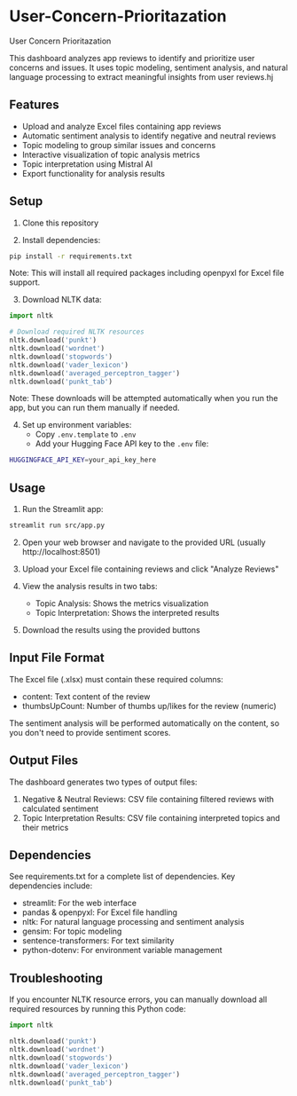 # User-Concern-Prioritazation
User Concern Prioritazation

This dashboard analyzes app reviews to identify and prioritize user concerns and issues. It uses topic modeling, sentiment analysis, and natural language processing to extract meaningful insights from user reviews.hj

## Features

- Upload and analyze Excel files containing app reviews
- Automatic sentiment analysis to identify negative and neutral reviews
- Topic modeling to group similar issues and concerns
- Interactive visualization of topic analysis metrics
- Topic interpretation using Mistral AI
- Export functionality for analysis results

## Setup

1. Clone this repository

2. Install dependencies:
```bash
pip install -r requirements.txt
```
Note: This will install all required packages including openpyxl for Excel file support.

3. Download NLTK data:
```python
import nltk

# Download required NLTK resources
nltk.download('punkt')
nltk.download('wordnet')
nltk.download('stopwords')
nltk.download('vader_lexicon')
nltk.download('averaged_perceptron_tagger')
nltk.download('punkt_tab')
```
Note: These downloads will be attempted automatically when you run the app, but you can run them manually if needed.

4. Set up environment variables:
   - Copy `.env.template` to `.env`
   - Add your Hugging Face API key to the `.env` file:
```bash
HUGGINGFACE_API_KEY=your_api_key_here
```

## Usage

1. Run the Streamlit app:
```bash
streamlit run src/app.py
```

2. Open your web browser and navigate to the provided URL (usually http://localhost:8501)

3. Upload your Excel file containing reviews and click "Analyze Reviews"

4. View the analysis results in two tabs:
   - Topic Analysis: Shows the metrics visualization
   - Topic Interpretation: Shows the interpreted results

5. Download the results using the provided buttons

## Input File Format

The Excel file (.xlsx) must contain these required columns:
- content: Text content of the review
- thumbsUpCount: Number of thumbs up/likes for the review (numeric)

The sentiment analysis will be performed automatically on the content, so you don't need to provide sentiment scores.

## Output Files

The dashboard generates two types of output files:
1. Negative & Neutral Reviews: CSV file containing filtered reviews with calculated sentiment
2. Topic Interpretation Results: CSV file containing interpreted topics and their metrics

## Dependencies

See requirements.txt for a complete list of dependencies. Key dependencies include:
- streamlit: For the web interface
- pandas & openpyxl: For Excel file handling
- nltk: For natural language processing and sentiment analysis
- gensim: For topic modeling
- sentence-transformers: For text similarity
- python-dotenv: For environment variable management

## Troubleshooting

If you encounter NLTK resource errors, you can manually download all required resources by running this Python code:
```python
import nltk

nltk.download('punkt')
nltk.download('wordnet')
nltk.download('stopwords')
nltk.download('vader_lexicon')
nltk.download('averaged_perceptron_tagger')
nltk.download('punkt_tab')
``` 
